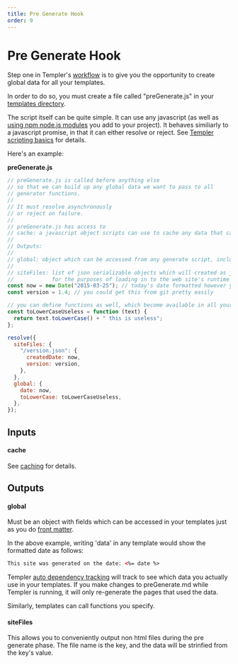 ```yaml
---
title: Pre Generate Hook
order: 9
---
```


# Pre Generate Hook

Step one in Templer's [workflow](/guide/intro/) is to give you the opportunity to create global data for all your templates.

In order to do so, you must create a file called "preGenerate.js" in your [templates directory](/guide/setup/#directories).

The script itself can be quite simple. It can use any javascript (as well as [using npm node.js modules](/performance/underTheHood/#npm) you add to your project). It behaves similiarly to a javascript promise, in that it can either resolve or reject. See [Templer scripting basics](/scripts/) for details.

Here's an example:

**preGenerate.js**

```javascript
// preGenerate.js is called before anything else
// so that we can build up any global data we want to pass to all
// generator functions.
//
// It must resolve asynchronously
// or reject on failure.
//
// preGenerate.js has access to
// cache: a javascript object scripts can use to cache any data that can be json.stringified
//
// Outputs:
//
// global: object which can be accessed from any generate script, including "filter" funtions.
//
// siteFiles: list of json serializable objects which will created as json files
//            for the purposes of loading in to the web site's runtime javascript code
const now = new Date("2015-03-25"); // today's date formatted however you want
const version = 1.4; // you could get this from git pretty easily

// you can define functions as well, which become available in all your templates
const toLowerCaseUseless = function (text) {
  return text.toLowerCase() + " this is useless";
};

resolve({
  siteFiles: {
    "/version.json": {
      createdDate: now,
      version: version,
    },
  },
  global: {
    date: now,
    toLowerCase: toLowerCaseUseless,
  },
});
```

## Inputs

#### cache

See [caching](/performance/cache/) for details.

## Outputs

#### global

Must be an object with fields which can be accessed in your templates just as you do [front matter](/templates/frontmatter/).

In the above example, writing 'data' in any template would show the formatted date as follows:

```html
This site was generated on the date: <%= date %>
```

Templer [auto dependency tracking](/performance/dependencyTracking/) will track to see which data you actually
use in your templates. If you make changes to preGenerate.md while Templer is running, it will only re-generate
the pages that used the data.

Similarly, templates can call functions you specify.

#### siteFiles

This allows you to conveniently output non html files during the pre generate phase. The file name is the key, and the data will be strinfied from the key's value.
